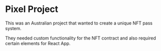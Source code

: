 # Pixel Project

This was an Australian project that wanted to create a unique NFT pass system.

They needed custom functionality for the NFT contract and also required certain elements for React App.